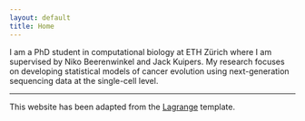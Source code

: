 ```yaml
---
layout: default
title: Home
---
```


I am a PhD student in computational biology at ETH Zürich where I am supervised by Niko Beerenwinkel and Jack Kuipers. My research focuses on developing statistical models of cancer evolution using next-generation sequencing data at the single-cell level.

---

This website has been adapted from the [Lagrange](https://lenpaul.github.io/Lagrange/) template.
